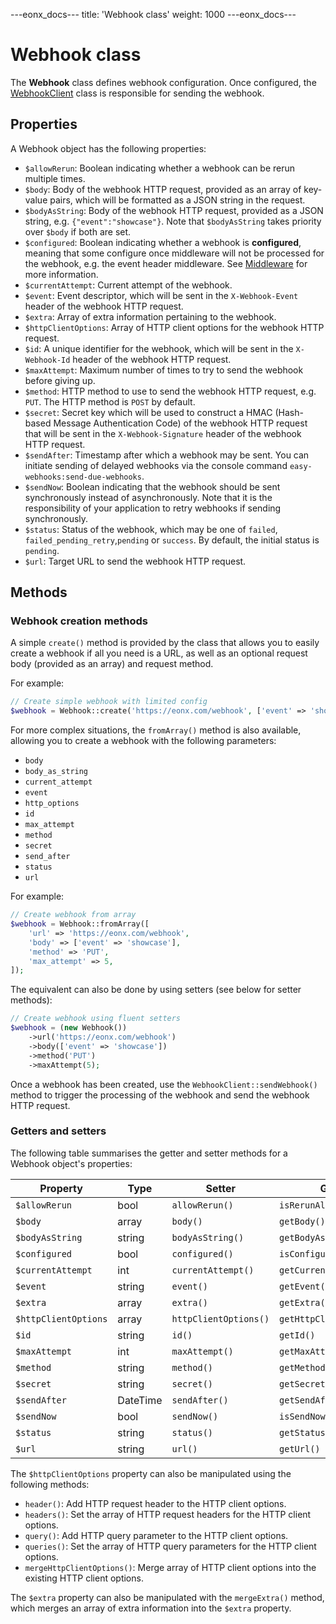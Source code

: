 ---eonx_docs---
title: 'Webhook class'
weight: 1000
---eonx_docs---

# Webhook class

The **Webhook** class defines webhook configuration. Once configured, the [WebhookClient](webhook-client.md) class is
responsible for sending the webhook.

## Properties

A Webhook object has the following properties:

- `$allowRerun`: Boolean indicating whether a webhook can be rerun multiple times.
- `$body`: Body of the webhook HTTP request, provided as an array of key-value pairs, which will be formatted as a JSON
  string in the request.
- `$bodyAsString`: Body of the webhook HTTP request, provided as a JSON string, e.g. `{"event":"showcase"}`. Note that
  `$bodyAsString` takes priority over `$body` if both are set.
- `$configured`: Boolean indicating whether a webhook is **configured**, meaning that some configure once middleware
  will not be processed for the webhook, e.g. the event header middleware. See [Middleware](middleware.md) for more
  information.
- `$currentAttempt`: Current attempt of the webhook.
- `$event`: Event descriptor, which will be sent in the `X-Webhook-Event` header of the webhook HTTP request.
- `$extra`: Array of extra information pertaining to the webhook.
- `$httpClientOptions`: Array of HTTP client options for the webhook HTTP request.
- `$id`: A unique identifier for the webhook, which will be sent in the `X-Webhook-Id` header of the webhook HTTP
  request.
- `$maxAttempt`: Maximum number of times to try to send the webhook before giving up.
- `$method`: HTTP method to use to send the webhook HTTP request, e.g. `PUT`. The HTTP method is `POST` by default.
- `$secret`: Secret key which will be used to construct a HMAC (Hash-based Message Authentication Code) of the webhook
  HTTP request that will be sent in the `X-Webhook-Signature` header of the webhook HTTP request.
- `$sendAfter`: Timestamp after which a webhook may be sent. You can initiate sending of delayed webhooks via the
  console command `easy-webhooks:send-due-webhooks`.
- `$sendNow`: Boolean indicating that the webhook should be sent synchronously instead of asynchronously. Note that it
  is the responsibility of your application to retry webhooks if sending synchronously.
- `$status`: Status of the webhook, which may be one of `failed`, `failed_pending_retry`,`pending` or `success`. By
  default, the initial status is `pending`.
- `$url`: Target URL to send the webhook HTTP request.

## Methods

### Webhook creation methods

A simple `create()` method is provided by the class that allows you to easily create a webhook if all you need is a URL,
as well as an optional request body (provided as an array) and request method.

For example:

```php
// Create simple webhook with limited config
$webhook = Webhook::create('https://eonx.com/webhook', ['event' => 'showcase'], 'PUT');
```

For more complex situations, the `fromArray()` method is also available, allowing you to create a webhook with the
following parameters:

- `body`
- `body_as_string`
- `current_attempt`
- `event`
- `http_options`
- `id`
- `max_attempt`
- `method`
- `secret`
- `send_after`
- `status`
- `url`

For example:

```php
// Create webhook from array
$webhook = Webhook::fromArray([
    'url' => 'https://eonx.com/webhook',
    'body' => ['event' => 'showcase'],
    'method' => 'PUT',
    'max_attempt' => 5,
]);
```

The equivalent can also be done by using setters (see below for setter methods):

```php
// Create webhook using fluent setters
$webhook = (new Webhook())
    ->url('https://eonx.com/webhook')
    ->body(['event' => 'showcase'])
    ->method('PUT')
    ->maxAttempt(5);
```

Once a webhook has been created, use the `WebhookClient::sendWebhook()` method to trigger the processing of the webhook
and send the webhook HTTP request.

### Getters and setters

The following table summarises the getter and setter methods for a Webhook object's properties:

| Property             | Type     | Setter                | Getter                   |
| -------------------- | -------- | --------------------- | ------------------------ |
| `$allowRerun`        | bool     | `allowRerun()`        | `isRerunAllowed()`       |
| `$body`              | array    | `body()`              | `getBody()`              |
| `$bodyAsString`      | string   | `bodyAsString()`      | `getBodyAsString()`      |
| `$configured`        | bool     | `configured()`        | `isConfigured()`         |
| `$currentAttempt`    | int      | `currentAttempt()`    | `getCurrentAttempt()`    |
| `$event`             | string   | `event()`             | `getEvent()`             |
| `$extra`             | array    | `extra()`             | `getExtra()`             |
| `$httpClientOptions` | array    | `httpClientOptions()` | `getHttpClientOptions()` |
| `$id`                | string   | `id()`                | `getId()`                |
| `$maxAttempt`        | int      | `maxAttempt()`        | `getMaxAttempt()`        |
| `$method`            | string   | `method()`            | `getMethod()`            |
| `$secret`            | string   | `secret()`            | `getSecret()`            |
| `$sendAfter`         | DateTime | `sendAfter()`         | `getSendAfter()`         |
| `$sendNow`           | bool     | `sendNow()`           | `isSendNow()`            |
| `$status`            | string   | `status()`            | `getStatus()`            |
| `$url`               | string   | `url()`               | `getUrl()`               |

The `$httpClientOptions` property can also be manipulated using the following methods:

- `header()`: Add HTTP request header to the HTTP client options.
- `headers()`: Set the array of HTTP request headers for the HTTP client options.
- `query()`: Add HTTP query parameter to the HTTP client options.
- `queries()`: Set the array of HTTP query parameters for the HTTP client options.
- `mergeHttpClientOptions()`: Merge array of HTTP client options into the existing HTTP client options.

The `$extra` property can also be manipulated with the `mergeExtra()` method, which merges an array of extra information
into the `$extra` property.
